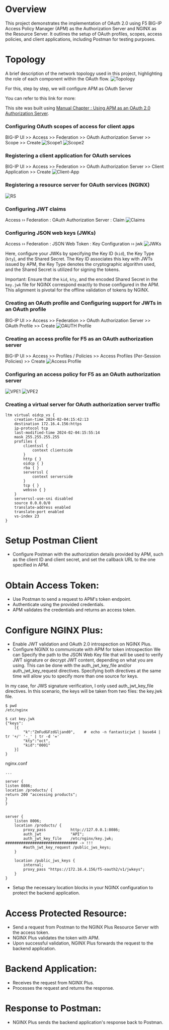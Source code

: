 # Overview

This project demonstrates the implementation of OAuth 2.0 using F5 BIG-IP Access Policy Manager (APM) as the Authorization Server and NGINX as the Resource Server. It outlines the setup of OAuth profiles, scopes, access policies, and client applications, including Postman for testing purposes.

# Topology

A brief description of the network topology used in this project, highlighting the role of each component within the OAuth  flow.
![Topology](https://github.com/ericausente/JWT-OAUTH-OIDC/blob/main/Topology_mew.PNG)

For this, step by step, we will configure APM as OAuth Server

You can refer to this link for more: 

This site was built using [Manual Chapter : Using APM as an OAuth 2.0 Authorization Server](https://techdocs.f5.com/en-us/bigip-17-0-0/big-ip-access-policy-manager-oauth-configuration/using-apm-as-an-oauth-2-server.html#concept-9381).


### Configuring OAuth scopes of access for client apps 
BIG-IP UI >> Access >> Federation >> OAuth Authorization Server >> Scope >> Create
![Scope1](https://github.com/ericausente/JWT-OAUTH-OIDC/blob/main/Scope1.PNG)
![Scope2](https://github.com/ericausente/JWT-OAUTH-OIDC/blob/main/Scope2.PNG)

### Registering a client application for OAuth services
BIG-IP UI >> Access >> Federation >> OAuth Authorization Server >> Client Application >> Create
![Client-App](https://github.com/ericausente/JWT-OAUTH-OIDC/blob/main/Oauth%20Client.PNG)

### Registering a resource server for OAuth services (NGINX)
![RS](https://github.com/ericausente/JWT-OAUTH-OIDC/blob/main/RS.PNG)

### Configuring JWT claims
Access  ››  Federation : OAuth Authorization Server : Claim 
![Claims](https://github.com/ericausente/JWT-OAUTH-OIDC/blob/main/Claims.PNG)

### Configuring JSON web keys (JWKs)
Access  ››  Federation : JSON Web Token : Key Configuration  ››  jwk
![JWKs](https://github.com/ericausente/JWT-OAUTH-OIDC/blob/main/JWKs.PNG)

Here, configure your JWKs by specifying the Key ID (`kid`), the Key Type (`kty`), and the Shared Secret. The Key ID associates this key with JWTs issued by APM, the Key Type denotes the cryptographic algorithm used, and the Shared Secret is utilized for signing the tokens.

Important: Ensure that the `kid`, `kty`, and the encoded Shared Secret in the `key.jwk` file for NGINX correspond exactly to those configured in the APM. This alignment is pivotal for the offline validation of tokens by NGINX.

### Creating an OAuth profile and Configuring support for JWTs in an OAuth profile
BIG-IP UI >> Access >> Federation >> OAuth Authorization Server >> OAuth Profile >> Create
![OAUTH Profile](https://github.com/ericausente/JWT-OAUTH-OIDC/blob/main/Oauth%20Profile.PNG)

### Creating an access profile for F5 as an OAuth authorization server
BIG-IP UI >> Access >> Profiles / Policies >> Access Profiles (Per-Session Policies) >> Create
![Access Profile](https://github.com/ericausente/JWT-OAUTH-OIDC/blob/main/Access%20Profile.PNG)

### Configuring an access policy for F5 as an OAuth authorization server
![VPE1](https://github.com/ericausente/JWT-OAUTH-OIDC/blob/main/AccessPolicyVPE1.PNG)
![VPE2](https://github.com/ericausente/JWT-OAUTH-OIDC/blob/main/VPE2.PNG)

### Creating a virtual server for OAuth authorization server traffic

```
ltm virtual oidcp_vs {
    creation-time 2024-02-04:15:42:13
    destination 172.16.4.156:https
    ip-protocol tcp
    last-modified-time 2024-02-04:15:55:14
    mask 255.255.255.255
    profiles {
        clientssl {
            context clientside
        }
        http { }
        oidcp { }
        rba { }
        serverssl {
            context serverside
        }
        tcp { }
        websso { }
    }
    serverssl-use-sni disabled
    source 0.0.0.0/0
    translate-address enabled
    translate-port enabled
    vs-index 23
}
```

# Setup Postman Client 
- Configure Postman with the authorization details provided by APM, such as the client ID and client secret, and set the callback URL to the one specified in APM.

# Obtain Access Token:
- Use Postman to send a request to APM's token endpoint.
- Authenticate using the provided credentials.
- APM validates the credentials and returns an access token.

# Configure NGINX Plus:
- Enable JWT validation and OAuth 2.0 introspection on NGINX Plus.
- Configure NGINX to communicate with APM for token introspection
We can Specify the path to the JSON Web Key file that will be used to verify JWT signature or decrypt JWT content, depending on what you are using. 
This can be done with the auth_jwt_key_file and/or auth_jwt_key_request directives. 
Specifying both directives at the same time will allow you to specify more than one source for keys. 

In my case, for JWS signature verification, I only used auth_jwt_key_file directives. 
In this scenario, the keys will be taken from two files: the key.jwk file. 

```
$ pwd
/etc/nginx
```

```
$ cat key.jwk
{"keys":
    [{
        "k":"ZmFudGFzdGljand0",    #  echo -n fantasticjwt | base64 | tr '+/' '-_' | tr -d '='
        "kty":"oct",
        "kid":"0001"
    }]
}
```

nginx.conf
```
...

server {
listen 8086;
location /products/ {
return 200 "accessing products";
}
}


server {
    listen 8006;
    location /products/ {
        proxy_pass           http://127.0.0.1:8086;
        auth_jwt             "API";
        auth_jwt_key_file    /etc/nginx/key.jwk;     ################################ -> !!!
        #auth_jwt_key_request /public_jws_keys;
    }

    location /public_jws_keys {
        internal;
        proxy_pass "https://172.16.4.156/f5-oauth2/v1/jwkeys";
    }
}

```

- Setup the necessary location blocks in your NGINX configuration to protect the backend application.

# Access Protected Resource:
- Send a request from Postman to the NGINX Plus Resource Server with the access token.
- NGINX Plus validates the token with APM.
- Upon successful validation, NGINX Plus forwards the request to the backend application.

# Backend Application:
- Receives the request from NGINX Plus.
- Processes the request and returns the response.

# Response to Postman:
- NGINX Plus sends the backend application's response back to Postman.
